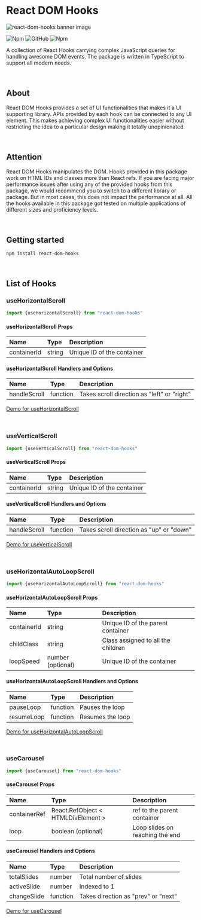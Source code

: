 # React DOM Hooks

![react-dom-hooks banner image](https://github.com/varchasvipandey/images/blob/master/react-dom-hooks%20varchasvi%20pandey.jpg?raw=true)

![Npm](https://img.shields.io/npm/v/react-dom-hooks?logo=npm&style=for-the-badge)
![GitHub](https://img.shields.io/github/license/varchasvipandey/react-dom-hooks?style=for-the-badge)
![Npm](https://img.shields.io/npm/dm/react-dom-hooks?style=for-the-badge)

A collection of React Hooks carrying complex JavaScript queries for handling awesome DOM events. The package is written in TypeScript to support all modern needs.

&nbsp;

## About

React DOM Hooks provides a set of UI functionalities that makes it a UI supporting library. APIs provided by each hook can be connected to any UI element. This makes achieving complex UI functionalities easier without restricting the idea to a particular design making it totally unopinionated.

&nbsp;

## Attention

React DOM Hooks manipulates the DOM. Hooks provided in this package work on HTML IDs and classes more than React refs. If you are facing major performance issues after using any of the provided hooks from this package, we would recommend you to switch to a different library or package. But in most cases, this does not impact the performance at all. All the hooks available in this package got tested on multiple applications of different sizes and proficiency levels.

&nbsp;

## Getting started

```shell
npm install react-dom-hooks
```

&nbsp;

## List of Hooks

### useHorizontalScroll

```typescript
import {useHorizontalScroll} from "react-dom-hooks"
```

#### useHorizontalScroll Props

| Name   |      Type      |         Description      |  
|:----------|:-------------|:-------------------------|
| containerId |  string | Unique ID of the container |

#### useHorizontalScroll Handlers and Options

| Name   |      Type      |         Description      |  
|:----------|:-------------|:-------------------------|
| handleScroll |  function | Takes scroll direction as "left" or "right" |

[Demo for useHorizontalScroll](https://codesandbox.io/s/react-dom-hooks-ud2pf?file=/src/HorizontalScroll/HorizontalScroll.tsx)

&nbsp;

### useVerticalScroll

```typescript
import {useVerticalScroll} from "react-dom-hooks"
```

#### useVerticalScroll Props

| Name   |      Type      |         Description      |  
|:----------|:-------------|:-------------------------|
| containerId |  string | Unique ID of the container |

#### useVerticalScroll Handlers and Options

| Name   |      Type      |         Description      |  
|:----------|:-------------|:-------------------------|
| handleScroll |  function | Takes scroll direction as "up" or "down" |

[Demo for useVerticalScroll](https://codesandbox.io/s/react-dom-hooks-ud2pf?file=/src/VerticalScroll/VerticalScroll.tsx)

&nbsp;

### useHorizontalAutoLoopScroll

```typescript
import {useHorizontalAutoLoopScroll} from "react-dom-hooks"
```

#### useHorizontalAutoLoopScroll Props

| Name   |      Type      |         Description      |  
|:----------|:-------------|:-------------------------|
| containerId |  string | Unique ID of the parent container |
| childClass |  string | Class assigned to all the children |
| loopSpeed |  number (optional) | Unique ID of the container |

#### useHorizontalAutoLoopScroll Handlers and Options

| Name   |      Type      |         Description      |  
|:----------|:-------------|:-------------------------|
| pauseLoop |  function | Pauses the loop |
| resumeLoop |  function | Resumes the loop |

[Demo for useHorizontalAutoLoopScroll](https://codesandbox.io/s/react-dom-hooks-ud2pf?file=/src/HorizontalAutoLoopScroll/HorizontalAutoLoopScroll.tsx)

&nbsp;

### useCarousel

```typescript
import {useCarousel} from "react-dom-hooks"
```

#### useCarousel Props

| Name   |      Type      |         Description      |  
|:----------|:-------------|:-------------------------|
| containerRef |  React.RefObject < HTMLDivElement > | ref to the parent container |
| loop |  boolean (optional) | Loop slides on reaching the end |

#### useCarousel Handlers and Options

| Name   |      Type      |         Description      |  
|:----------|:-------------|:-------------------------|
| totalSlides |  number | Total number of slides |
| activeSlide |  number | Indexed to 1 |
| changeSlide |  function | Takes direction as "prev" or "next" |

[Demo for useCarousel](https://codesandbox.io/s/react-dom-hooks-ud2pf?file=/src/Carousel/Carousel.tsx)

&nbsp;
